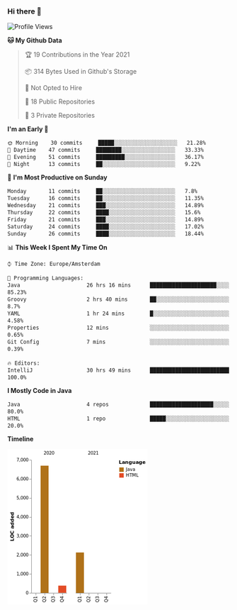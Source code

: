 ### Hi there 👋


<!--START_SECTION:waka-->
![Profile Views](http://img.shields.io/badge/Profile%20Views-1-blue)

**🐱 My Github Data** 

> 🏆 19 Contributions in the Year 2021
 > 
> 📦 314 Bytes Used in Github's Storage 
 > 
> 🚫 Not Opted to Hire
 > 
> 📜 18 Public Repositories 
 > 
> 🔑 3 Private Repositories  
 > 
**I'm an Early 🐤** 

```text
🌞 Morning    30 commits     █████░░░░░░░░░░░░░░░░░░░░   21.28% 
🌆 Daytime    47 commits     ████████░░░░░░░░░░░░░░░░░   33.33% 
🌃 Evening    51 commits     █████████░░░░░░░░░░░░░░░░   36.17% 
🌙 Night      13 commits     ██░░░░░░░░░░░░░░░░░░░░░░░   9.22%

```
📅 **I'm Most Productive on Sunday** 

```text
Monday       11 commits     ██░░░░░░░░░░░░░░░░░░░░░░░   7.8% 
Tuesday      16 commits     ██░░░░░░░░░░░░░░░░░░░░░░░   11.35% 
Wednesday    21 commits     ███░░░░░░░░░░░░░░░░░░░░░░   14.89% 
Thursday     22 commits     ████░░░░░░░░░░░░░░░░░░░░░   15.6% 
Friday       21 commits     ███░░░░░░░░░░░░░░░░░░░░░░   14.89% 
Saturday     24 commits     ████░░░░░░░░░░░░░░░░░░░░░   17.02% 
Sunday       26 commits     ████░░░░░░░░░░░░░░░░░░░░░   18.44%

```


📊 **This Week I Spent My Time On** 

```text
⌚︎ Time Zone: Europe/Amsterdam

💬 Programming Languages: 
Java                     26 hrs 16 mins      █████████████████████░░░░   85.23% 
Groovy                   2 hrs 40 mins       ██░░░░░░░░░░░░░░░░░░░░░░░   8.7% 
YAML                     1 hr 24 mins        █░░░░░░░░░░░░░░░░░░░░░░░░   4.58% 
Properties               12 mins             ░░░░░░░░░░░░░░░░░░░░░░░░░   0.65% 
Git Config               7 mins              ░░░░░░░░░░░░░░░░░░░░░░░░░   0.39%

🔥 Editors: 
IntelliJ                 30 hrs 49 mins      █████████████████████████   100.0%

```

**I Mostly Code in Java** 

```text
Java                     4 repos             ████████████████████░░░░░   80.0% 
HTML                     1 repo              █████░░░░░░░░░░░░░░░░░░░░   20.0%

```


**Timeline**

![Chart not found](https://raw.githubusercontent.com/powercasgamer/powercasgamer/master/charts/bar_graph.png) 


<!--END_SECTION:waka-->
